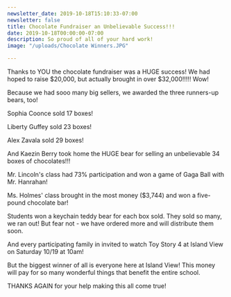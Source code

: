 ```yaml
---
newsletter_date: 2019-10-18T15:10:33-07:00
newsletter: false
title: Chocolate Fundraiser an Unbelievable Success!!!
date: 2019-10-18T00:00:00-07:00
description: So proud of all of your hard work!
image: "/uploads/Chocolate Winners.JPG"

---
```

Thanks to YOU the chocolate fundraiser was a HUGE success!  We had hoped to raise $20,000, but actually brought in over $32,000!!!!!  Wow!

Because we had sooo many big sellers, we awarded the three runners-up bears, too!

Sophia Coonce sold 17 boxes!

Liberty Guffey sold 23 boxes!

Alex Zavala sold 29 boxes!

And Kaezin Berry took home the HUGE bear for selling an unbelievable 34 boxes of chocolates!!!

Mr. Lincoln's class had 73% participation and won a game of Gaga Ball with Mr. Hanrahan!

Ms. Holmes' class brought in the most money ($3,744) and won a five-pound chocolate bar!

Students won a keychain teddy bear for each box sold.  They sold so many, we ran out!  But fear not - we have ordered more and will distribute them soon.

And every participating family in invited to watch Toy Story 4 at Island View on Saturday 10/19 at 10am!

But the biggest winner of all is everyone here at Island View!  This money will pay for so many wonderful things that benefit the entire school.

THANKS AGAIN for your help making this all come true!